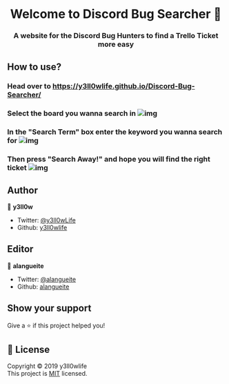 <h1 align="center">Welcome to Discord Bug Searcher 👋</h1>
<p>
</p>

<h3 align="center">A website for the Discord Bug Hunters to find a Trello Ticket more easy</h6>

## How to use?

### Head over to https://y3ll0wlife.github.io/Discord-Bug-Searcher/

### Select the board you wanna search in ![img](https://i.gyazo.com/7254323bf2751af30144b671fa106d45.png)

### In the "Search Term" box enter the keyword you wanna search for ![img](https://i.gyazo.com/61a49ba6648d930261b0ed3a1bb811d6.png)

### Then press "Search Away!" and hope you will find the right ticket ![img](https://i.gyazo.com/83c67d6e4dffdae1e8d102269fc52a4e.png)

## Author

👤 **y3ll0w**

- Twitter: [@y3ll0wLife](https://twitter.com/y3ll0wLife)
- Github: [y3ll0wlife](https://github.com/y3ll0wlife)

## Editor

👤 **alangueite**

* Twitter: [@alangueite](https://twitter.com/alangueite)
* Github: [alangueite](https://github.com/alangueite)

## Show your support

Give a ⭐️ if this project helped you!


## 📝 License
Copyright © 2019 y3ll0wlife  
This project is [MIT](https://github.com/y3ll0wlife/Discord-Bug-Searcher/blob/master/LICENSE) licensed.
